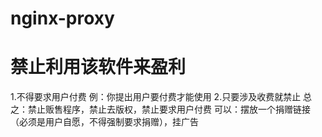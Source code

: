 # nginx-proxy
# 禁止利用该软件来盈利
1.不得要求用户付费
例：你提出用户要付费才能使用
2.只要涉及收费就禁止
总之：禁止贩售程序，禁止去版权，禁止要求用户付费
可以：摆放一个捐赠链接（必须是用户自愿，不得强制要求捐赠），挂广告


